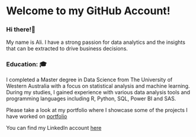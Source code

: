 # Welcome to my GitHub Account!

### Hi there!👋
My name is Ali. I have a strong passion for data analytics and the insights that can be extracted to drive business decisions.

### Education: 🎓
I completed a Master degree in Data Science from The University of Western Australia with a focus on statistical analysis and machine learning. During my studies, I gained experience with various data analysis tools and programming languages including R, Python, SQL, Power BI and SAS. 


Please take a look at my portfolio where I showcase some of the projects I have worked on [portfolio](https://alhasananalytics.wordpress.com/)


You can find my LinkedIn account [here](https://www.linkedin.com/in/ali-alhasan-17678318b/)

<!--
**alialhasan1/alialhasan1** is a ✨ _special_ ✨ repository because its `README.md` (this file) appears on your GitHub profile.

Here are some ideas to get you started:

- 🔭 I’m currently working on ...
- 🌱 I’m currently learning ...
- 👯 I’m looking to collaborate on ...
- 🤔 I’m looking for help with ...
- 💬 Ask me about ...
- 📫 How to reach me: ...
- 😄 Pronouns: ...
- ⚡ Fun fact: ...
-->
